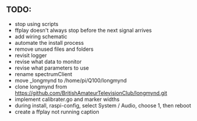 ## TODO:

- stop using scripts
- ffplay doesn't always stop before the next signal arrives
- add wiring schematic
- automate the install process
- remove unused files and folders
- revisit logger
- revise what data to monitor
- revise what parameters to use
- rename spectrumClient
- move _longmynd to /home/pi/Q100/longmynd
- clone longmynd from https://github.com/BritishAmateurTelevisionClub/longmynd.git
- implement calibrater.go and marker widths
- during install, raspi-config, select System / Audio, choose 1, then reboot
- create a ffplay not running caption
